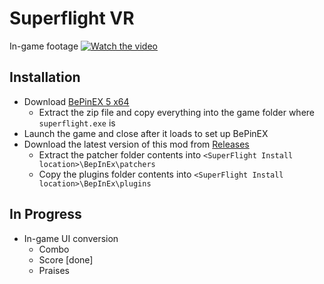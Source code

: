 # Superflight VR

In-game footage 
[![Watch the video](https://img.youtube.com/vi/OJ6IlnCuixE/maxresdefault.jpg)](https://www.youtube.com/watch?v=OJ6IlnCuixE)

## Installation

* Download [BePinEX 5 x64](https://github.com/BepInEx/BepInEx/releases/tag/v5.4.22)
  * Extract the zip file and copy everything into the game folder where ``superflight.exe`` is
* Launch the game and close after it loads to set up BePinEX
* Download the latest version of this mod from [Releases](https://github.com/doofy-dev/superflight_vr/releases)
  * Extract the patcher folder contents into ``<SuperFlight Install location>\BepInEx\patchers``
  * Copy the plugins folder contents into ``<SuperFlight Install location>\BepInEx\plugins``

## In Progress
* In-game UI conversion
  * Combo
  * Score [done]
  * Praises
